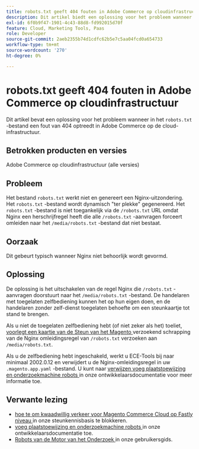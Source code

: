 ```yaml
---
title: robots.txt geeft 404 fouten in Adobe Commerce op cloudinfrastructuur
description: Dit artikel biedt een oplossing voor het probleem wanneer in het bestand 'robots.txt' een fout van 404 wordt gegenereerd in Adobe Commerce op cloudinfrastructuur.
exl-id: 6f0b9f47-1901-4c43-88d8-fd992015d70f
feature: Cloud, Marketing Tools, Paas
role: Developer
source-git-commit: 2aeb2355b74d1cdfc62b5e7c5aa04fcd0a654733
workflow-type: tm+mt
source-wordcount: '270'
ht-degree: 0%

---
```


# robots.txt geeft 404 fouten in Adobe Commerce op cloudinfrastructuur

Dit artikel bevat een oplossing voor het probleem wanneer in het `robots.txt` -bestand een fout van 404 optreedt in Adobe Commerce op de cloud-infrastructuur.

## Betrokken producten en versies

Adobe Commerce op cloudinfrastructuur (alle versies)

## Probleem

Het bestand `robots.txt` werkt niet en genereert een Nginx-uitzondering. Het `robots.txt` -bestand wordt dynamisch &quot;ter plekke&quot; gegenereerd. Het `robots.txt` -bestand is niet toegankelijk via de `/robots.txt` URL omdat Nginx een herschrijfregel heeft die alle `/robots.txt` -aanvragen forceert omleiden naar het `/media/robots.txt` -bestand dat niet bestaat.

## Oorzaak

Dit gebeurt typisch wanneer Nginx niet behoorlijk wordt gevormd.

## Oplossing

De oplossing is het uitschakelen van de regel Nginx die `/robots.txt` -aanvragen doorstuurt naar het `/media/robots.txt` -bestand. De handelaren met toegelaten zelfbediening kunnen het op hun eigen doen, en de handelaren zonder zelf-dienst toegelaten behoefte om een steunkaartje tot stand te brengen.

Als u niet de toegelaten zelfbediening hebt (of niet zeker als het) toeliet, [ voorlegt een kaartje van de Steun van het Magento ](/help/help-center-guide/help-center/magento-help-center-user-guide.md#submit-ticket) verzoekend schrapping van de Nginx omleidingsregel van `/robots.txt` verzoeken aan `/media/robots.txt`.

Als u de zelfbediening hebt ingeschakeld, werkt u ECE-Tools bij naar minimaal 2002.0.12 en verwijdert u de Nginx-omleidingsregel in uw `.magento.app.yaml` -bestand. U kunt naar [ verwijzen voeg plaatstoewijzing en onderzoekmachine robots ](https://experienceleague.adobe.com/docs/commerce-cloud-service/user-guide/configure-store/robots-sitemap.html) in onze ontwikkelaarsdocumentatie voor meer informatie toe.

## Verwante lezing

* [ hoe te om kwaadwillig verkeer voor Magento Commerce Cloud op Fastly niveau ](/help/how-to/general/block-malicious-traffic-for-magento-commerce-on-fastly-level.md) in onze steunkennisbasis te blokkeren.
* [ voeg plaatstoewijzing en onderzoekmachine robots ](https://experienceleague.adobe.com/en/docs/commerce-cloud-service/user-guide/configure-store/robots-sitemap) in onze ontwikkelaarsdocumentatie toe.
* [ Robots van de Motor van het Onderzoek ](https://experienceleague.adobe.com/docs/commerce-admin/marketing/seo/seo-overview.html#search-engine-robots) in onze gebruikersgids.
